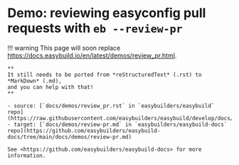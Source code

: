 # Demo: reviewing easyconfig pull requests with `eb --review-pr`

!!! warning
    This page will soon replace <https://docs.easybuild.io/en/latest/demos/review_pr.html>.

    **
    It still needs to be ported from *reStructuredText* (.rst) to *MarkDown* (.md),  
    and you can help with that!
    **

    - source: [`docs/demos/review_pr.rst` in `easybuilders/easybuild` repo](https://raw.githubusercontent.com/easybuilders/easybuild/develop/docs/demos/review_pr.rst)
    - target: [`docs/demos/review-pr.md` in `easybuilders/easybuild-docs` repo](https://github.com/easybuilders/easybuild-docs/tree/main/docs/demos/review-pr.md)

    See <https://github.com/easybuilders/easybuild-docs> for more information.
